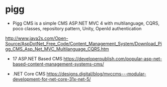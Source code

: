 # pigg

* Pigg CMS is a simple CMS ASP.NET MVC 4 with multilanguage, CQRS, poco classes, repository pattern, Unity, OpenId authentication

http://www.java2s.com/Open-Source/AspDotNet_Free_Code/Content_Management_System/Download_Pigg_CMS_Asp_Net_MVC_Multilanguage_CQRS.htm

* 17 ASP.NET Based CMS
https://developerpublish.com/popular-asp-net-based-content-management-systems-cms/

* .NET Core CMS
https://designs.digital/blog/mvccms---modular-development-for-net-core-31x-net-5/
